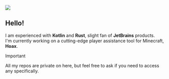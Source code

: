 ![](https://github.com/kropt/kropt/assets/61960905/bdc2bd6a-1b50-4438-aac2-5cbf3ce00fb1)
## Hello!


I am experienced with **Kotlin** and **Rust**, slight fan of **JetBrains** products. <br/> I'm currently working on a cutting-edge player assistance tool for Minecraft, **Hoax**. 


> [!IMPORTANT]
> All my repos are private on here, but feel free to ask if you need to access any specifically.
